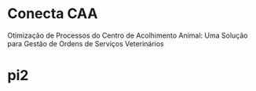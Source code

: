 # Conecta CAA
 Otimização de Processos do Centro de Acolhimento Animal: Uma Solução para Gestão de Ordens de Serviços Veterinários
# pi2
